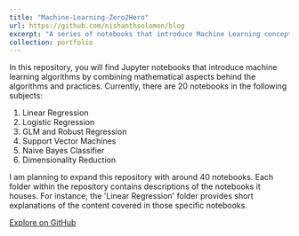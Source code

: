 ```yaml
---
title: "Machine-Learning-Zero2Hero"
url: https://github.com/nishanthsolomon/blog
excerpt: "A series of notebooks that introduce Machine Learning concepts with hands-on practice and its mathematics in brief. <br/><img src='/images/tsne_mnist.png'> <br/> \n [Check out the Repository](https://github.com/Neurojedi/Machine-Learning-Zero2Hero)"
collection: portfolio
---
```


In this repository, you will find Jupyter notebooks that introduce machine learning algorithms by combining mathematical aspects behind the algorithms and practices. Currently, there are 20 notebooks in the following subjects:

1. Linear Regression
2. Logistic Regression
3. GLM and Robust Regression
4. Support Vector Machines
5. Naive Bayes Classifier
6. Dimensionality Reduction

I am planning to expand this repository with around 40 notebooks. Each folder within the repository contains descriptions of the notebooks it houses. For instance, the 'Linear Regression' folder provides short explanations of the content covered in those specific notebooks.

[Explore on GitHub](https://github.com/Neurojedi/Machine-Learning-Zero2Hero)


